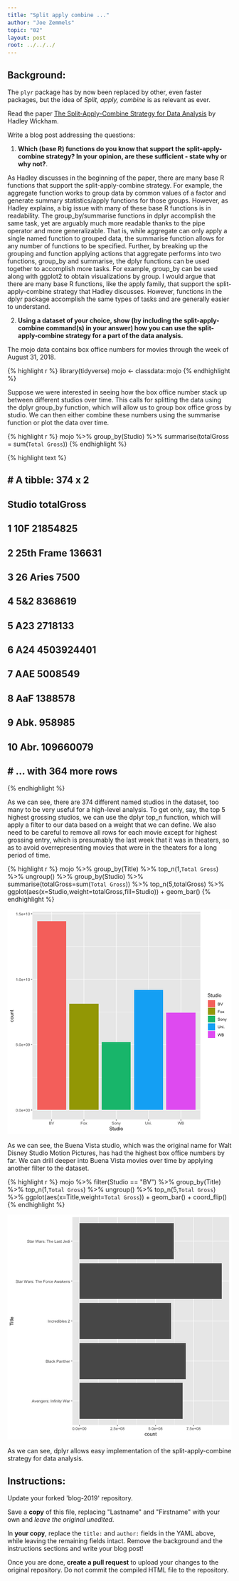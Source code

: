 ```yaml
---
title: "Split apply combine ..."
author: "Joe Zemmels"
topic: "02"
layout: post
root: ../../../
---
```


## Background:

The `plyr` package has by now been replaced by other, even faster packages, but the idea of *Split, apply, combine* is as relevant as ever.

Read the paper [The Split-Apply-Combine Strategy for Data Analysis](https://www.jstatsoft.org/article/view/v040i01) by Hadley Wickham.


Write a blog post addressing the questions: 

1. **Which (base R) functions do you know that support the split-apply-combine strategy? In your opinion, are these sufficient - state why or why not?**. 

As Hadley discusses in the beginning of the paper, there are many base R functions that support the split-apply-combine strategy. For example, the aggregate function works to group data by common values of a factor and generate summary statistics/apply functions for those groups. However, as Hadley explains, a big issue with many of these base R functions is in readability. The group_by/summarise functions in dplyr accomplish the same task, yet are arguably much more readable thanks to the pipe operator and more generalizable. That is, while aggregate can only apply a single named function to grouped data, the summarise function allows for any number of functions to be specified. Further, by breaking up the grouping and function applying actions that aggregate performs into two functions, group_by and summarise, the dplyr functions can be used together to accomplish more tasks. For example, group_by can be used along with ggplot2 to obtain visualizations by group. I would argue that there are many base R functions, like the apply family, that support the split-apply-combine strategy that Hadley discusses. However, functions in the dplyr package accomplish the same types of tasks and are generally easier to understand.

2. **Using a dataset of your choice, show (by including the split-apply-combine command(s) in your answer) how you can use the split-apply-combine strategy for a part of the data analysis.**

The mojo data contains box office numbers for movies through the week of August 31, 2018.


{% highlight r %}
library(tidyverse)
mojo <- classdata::mojo
{% endhighlight %}

Suppose we were interested in seeing how the box office number stack up between different studios over time. This calls for splitting the data using the dplyr group_by function, which will allow us to group box office gross by studio. We can then either combine these numbers using the summarise function or plot the data over time.


{% highlight r %}
mojo %>%
  group_by(Studio) %>%
  summarise(totalGross = sum(`Total Gross`))
{% endhighlight %}



{% highlight text %}
## # A tibble: 374 x 2
##    Studio     totalGross
##    <chr>           <dbl>
##  1 10F          21854825
##  2 25th Frame     136631
##  3 26 Aries         7500
##  4 5&2           8368619
##  5 A23           2718133
##  6 A24        4503924401
##  7 AAE           5008549
##  8 AaF           1388578
##  9 Abk.           958985
## 10 Abr.        109660079
## # ... with 364 more rows
{% endhighlight %}

As we can see, there are 374 different named studios in the dataset, too many to be very useful for a high-level analysis. To get only, say, the top 5 highest grossing studios, we can use the dplyr top_n function, which will apply a filter to our data based on a weight that we can define. We also need to be careful to remove all rows for each movie except for highest grossing entry, which is presumably the last week that it was in theaters, so as to avoid overrepresenting movies that were in the theaters for a long period of time.


{% highlight r %}
mojo %>%
  group_by(Title) %>%
  top_n(1,`Total Gross`) %>%
  ungroup() %>%
  group_by(Studio) %>%
  summarise(totalGross=sum(`Total Gross`)) %>%
  top_n(5,totalGross) %>%
  ggplot(aes(x=Studio,weight=totalGross,fill=Studio)) + geom_bar()
{% endhighlight %}

![center](../figure/02/JoeZemmels/unnamed-chunk-3-1.png)

As we can see, the Buena Vista studio, which was the original name for Walt Disney Studio Motion Pictures, has had the highest box office numbers by far. We can drill deeper into Buena Vista movies over time by applying another filter to the dataset.


{% highlight r %}
mojo %>%
  filter(Studio == "BV") %>%
  group_by(Title) %>%
  top_n(1,`Total Gross`) %>%
  ungroup() %>%
  top_n(5,`Total Gross`) %>%
  ggplot(aes(x=Title,weight=`Total Gross`)) + geom_bar() + coord_flip()
{% endhighlight %}

![center](../figure/02/JoeZemmels/unnamed-chunk-4-1.png)

As we can see, dplyr allows easy implementation of the split-apply-combine strategy for data analysis.

## Instructions:

Update your forked 'blog-2019' repository.

Save a **copy** of this file, replacing "Lastname" and "Firstname" with your own and *leave the original unedited*.

In **your copy**, replace the `title:` and `author:` fields in the YAML above, while leaving the remaining fields intact. Remove the background and the instructions sections and write your blog post! 

Once you are done, **create a pull request** to upload your changes to the original repository. Do not commit the compiled HTML file to the repository.
